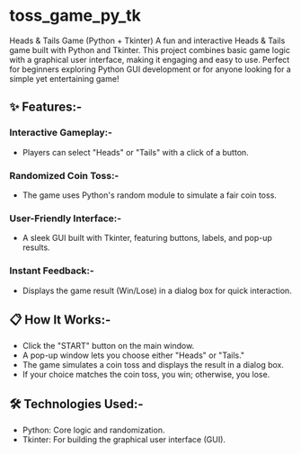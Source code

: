 # toss_game_py_tk
Heads &amp; Tails Game (Python + Tkinter) A fun and interactive Heads &amp; Tails game built with Python and Tkinter. This project combines basic game logic with a graphical user interface, making it engaging and easy to use. Perfect for beginners exploring Python GUI development or for anyone looking for a simple yet entertaining game!
## ✨ Features:-
### Interactive Gameplay:-
- Players can select "Heads" or "Tails" with a click of a button.
### Randomized Coin Toss:- 
- The game uses Python's random module to simulate a fair coin toss.
### User-Friendly Interface:-
- A sleek GUI built with Tkinter, featuring buttons, labels, and pop-up results.
### Instant Feedback:-
- Displays the game result (Win/Lose) in a dialog box for quick interaction.
## 📋 How It Works:-
- Click the "START" button on the main window.
- A pop-up window lets you choose either "Heads" or "Tails."
- The game simulates a coin toss and displays the result in a dialog box.
- If your choice matches the coin toss, you win; otherwise, you lose.
## 🛠️ Technologies Used:-
- Python: Core logic and randomization.
- Tkinter: For building the graphical user interface (GUI).
